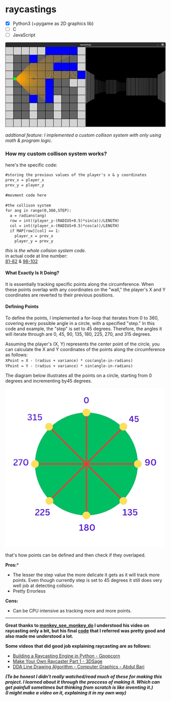 # raycastings

- [x] Python3 (+pygame as 2D graphics lib)
- [ ] C
- [ ] JavaScript

![ss](./imgs/ss.png)

*addtional feature: I implemented a custom collison system with only using math & program logic.*
### How my custom collison system works?
here's the specific code:

```python3
#storing the previous values of the player's x & y coordinates
prev_x = player_x
prev_y = player_y

#movment code here

#the collison system
for ang in range(0,360,STEP):
  a = radians(ang)
  row = int((player_y-(RADIUS+0.5)*sin(a))/LENGTH)
  col = int((player_x-(RADIUS+0.5)*cos(a))/LENGTH)
  if MAP[row][col] == 1:
    player_x = prev_x
    player_y = prev_y
```
*this is the whole collsion system code.*
<br>
in actual code at line number:
<br>
[81-82](https://github.com/vilgacx/raycastings/blob/381caeae59115928d8328155067c9d58415f27ef/py/main.py#L81C2-L82C22) & [98-102](https://github.com/vilgacx/raycastings/blob/381caeae59115928d8328155067c9d58415f27ef/py/main.py#L98C4-L102C30)

#### What Exactly Is It Doing?

It is essentially tracking specific points along the circumference. When these points overlap with any coordinates on the "wall," the player's X and Y coordinates are reverted to their previous positions.
#### Defining Points

To define the points, I implemented a for-loop that iterates from 0 to 360, covering every possible angle in a circle, with a specified "step." In this code and example, the "step" is set to 45 degrees. Therefore, the angles it will iterate through are 0, 45, 90, 135, 180, 225, 270, and 315 degrees.

Assuming the player's (X, Y) represents the center point of the circle, you can calculate the X and Y coordinates of the points along the circumference as follows: <br>
`XPoint = X - (radius + variance) * cos(angle-in-radians)` <br>
`YPoint = Y - (radius + variance) * sin(angle-in-radians)`

The diagram below illustrates all the points on a circle, starting from 0 degrees and incrementing by45 degrees.

![diagram](./imgs/diagram.png)

that's how points can be defined and then check if they overlaped.

**Pros:***
- The lesser the step value the more delicate it gets as it will track more points. Even though currently step is set to 45 degrees it still does very well job at detecting collsion.
- Pretty Errorless

**Cons:**
- Can be CPU intensive as tracking more and more points.
<hr>

**Great thanks to [monkey_see_monkey_do](https://www.youtube.com/@monkey_see_monkey_do) I understood his video on raycasting only a bit, but his final [code](https://github.com/maksimKorzh/raycasting-tutorials/blob/main/tutorial/part_3.py) that I referred was pretty good and also made me understood a lot.**<br>

**Some videos that did good job explaining raycasting are as follows:**
- [Building a Raycasting Engine in Python -  Gpopcorn](https://youtu.be/O_J8jRq6lBw?si=DGutAEoBmh0f0hnY)
- [Make Your Own Raycaster Part 1 - 3DSage](https://youtu.be/gYRrGTC7GtA?si=0bYb6x5M5bPB5vTz)
- [DDA Line Drawing Algorithm - Computer Graphics - Abdul Bari](https://youtu.be/W5P8GlaEOSI?si=IL-90GP7--I_phFt)

***(To be honest I didn't really watched/read much of these for making this project. I learned about it through the proccess of making it. Which can get painfull sometimes but thinking from scratch is like inventing it.) <br> (I might make a video on it, explaining it in my own way)***
